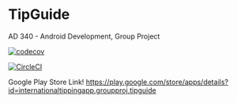 # TipGuide

AD 340 - Android Development, Group Project

[![codecov](https://codecov.io/gh/bigTimeBrad/TipGuide/branch/master/graph/badge.svg)](https://codecov.io/gh/bigTimeBrad/TipGuide)


[![CircleCI](https://circleci.com/gh/bigTimeBrad/TipGuide.svg?style=svg)](https://circleci.com/gh/bigTimeBrad/TipGuide)

Google Play Store Link!
https://play.google.com/store/apps/details?id=internationaltippingapp.groupproj.tipguide
